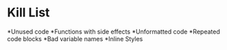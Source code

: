 Kill List
=========
*Unused code
*Functions with side effects
*Unformatted code
*Repeated code blocks
*Bad variable names
*Inline Styles

